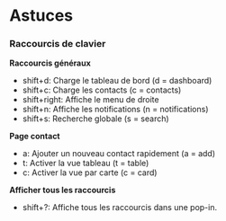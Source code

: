 # Astuces #

### Raccourcis de clavier ###

**Raccourcis généraux**
* shift+d: Charge le tableau de bord (d = dashboard)
* shift+c: Charge les contacts (c = contacts)
* shift+right: Affiche le menu de droite
* shift+n: Affiche les notifications (n = notifications)
* shift+s: Recherche globale (s = search)

**Page contact**
* a: Ajouter un nouveau contact rapidement (a = add)
* t: Activer la vue tableau (t = table)
* c: Activer la vue par carte (c = card)

**Afficher tous les raccourcis**
* shift+?: Affiche tous les raccourcis dans une pop-in.
